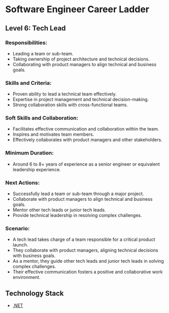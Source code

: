 # Software Engineer Career Ladder

## Level 6: Tech Lead

### Responsibilities:
- Leading a team or sub-team.
- Taking ownership of project architecture and technical decisions.
- Collaborating with product managers to align technical and business goals.

### Skills and Criteria:
- Proven ability to lead a technical team effectively.
- Expertise in project management and technical decision-making.
- Strong collaboration skills with cross-functional teams.

### Soft Skills and Collaboration:
- Facilitates effective communication and collaboration within the team.
- Inspires and motivates team members.
- Effectively collaborates with product managers and other stakeholders.

### Minimum Duration:
- Around 6 to 8+ years of experience as a senior engineer or equivalent leadership experience.

### Next Actions:
- Successfully lead a team or sub-team through a major project.
- Collaborate with product managers to align technical and business goals.
- Mentor other tech leads or junior tech leads.
- Provide technical leadership in resolving complex challenges.

### Scenario:
- A tech lead takes charge of a team responsible for a critical product launch.
- They collaborate with product managers, aligning technical decisions with business goals.
- As a mentor, they guide other tech leads and junior tech leads in solving complex challenges.
- Their effective communication fosters a positive and collaborative work environment.

## Technology Stack
- [.NET](Technology%20Stack/.Net/Level%206.md)
